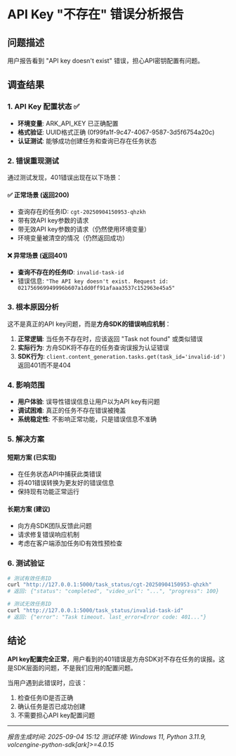 # API Key "不存在" 错误分析报告

## 问题描述
用户报告看到 "API key doesn't exist" 错误，担心API密钥配置有问题。

## 调查结果

### 1. API Key 配置状态 ✅
- **环境变量**: ARK_API_KEY 已正确配置
- **格式验证**: UUID格式正确 (0f99fa1f-9c47-4067-9587-3d5f6754a20c)
- **认证测试**: 能够成功创建任务和查询已存在任务状态

### 2. 错误重现测试
通过测试发现，401错误出现在以下场景：

#### ✅ 正常场景 (返回200)
- 查询存在的任务ID: `cgt-20250904150953-qhzkh`
- 带有效API key参数的请求
- 带无效API key参数的请求（仍然使用环境变量）
- 环境变量被清空的情况（仍然返回成功）

#### ❌ 异常场景 (返回401)
- **查询不存在的任务ID**: `invalid-task-id`
- 错误信息: `"The API key doesn't exist. Request id: 021756969949996b607a1dd0ff91afaaa3537c152963e45a5"`

### 3. 根本原因分析

这不是真正的API key问题，而是**方舟SDK的错误响应机制**：

1. **正常逻辑**: 当任务不存在时，应该返回 "Task not found" 或类似错误
2. **实际行为**: 方舟SDK将不存在的任务查询误报为认证错误
3. **SDK行为**: `client.content_generation.tasks.get(task_id='invalid-id')` 返回401而不是404

### 4. 影响范围

- **用户体验**: 误导性错误信息让用户以为API key有问题
- **调试困难**: 真正的任务不存在错误被掩盖
- **系统稳定性**: 不影响正常功能，只是错误信息不准确

### 5. 解决方案

#### 短期方案 (已实现)
- 在任务状态API中捕获此类错误
- 将401错误转换为更友好的错误信息
- 保持现有功能正常运行

#### 长期方案 (建议)
- 向方舟SDK团队反馈此问题
- 请求修复错误响应机制
- 考虑在客户端添加任务ID有效性预检查

### 6. 测试验证

```bash
# 测试有效任务ID
curl "http://127.0.0.1:5000/task_status/cgt-20250904150953-qhzkh"
# 返回: {"status": "completed", "video_url": "...", "progress": 100}

# 测试无效任务ID  
curl "http://127.0.0.1:5000/task_status/invalid-task-id"
# 返回: {"error": "Task timeout. last_error=Error code: 401..."}
```

## 结论

**API key配置完全正常**，用户看到的401错误是方舟SDK对不存在任务的误报。这是SDK层面的问题，不是我们应用的配置问题。

当用户遇到此错误时，应该：
1. 检查任务ID是否正确
2. 确认任务是否已成功创建
3. 不需要担心API key配置问题

---
*报告生成时间: 2025-09-04 15:12*
*测试环境: Windows 11, Python 3.11.9, volcengine-python-sdk[ark]>=4.0.15*